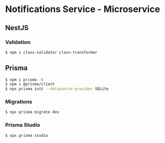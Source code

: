 # Notifications Service - Microservice

## NestJS

### Validation
```bash
$ npm i class-validator class-transformer
```

## Prisma
```bash
$ npm i prisma -D
$ npm i @prisma/client
$ npx prisma init --datasource-provider SQLite
```

### Migrations
```bash
$ npx prisma migrate dev
```

### Prisma Studio
```bash
$ npx prisma studio
```